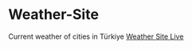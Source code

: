 # Weather-Site
Current weather of cities in Türkiye
[Weather Site Live](http://fatihsemirgin.infinityfreeapp.com/)
